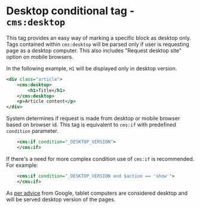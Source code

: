 # Desktop conditional tag - `cms:desktop`

This tag provides an easy way of marking a specific block as desktop only. Tags contained within `cms:desktop` will be parsed only if user is requesting page as a desktop computer. This also includes "Request desktop site" option on mobile browsers.

In the following example, `H1` will be displayed only in desktop version.

```xml
<div class="article">
	<cms:desktop>
		<h1>Title</h1>
	</cms:desktop>
	<p>Article content</p>
</div>
```

System determines if request is made from desktop or mobile browser based on browser id. This tag is equivalent to `cms:if` with predefined `condition` parameter.

```xml
	<cms:if condition="_DESKTOP_VERSION">
	</cms:if>
```

If there's a need for more complex condition use of `cms:if` is recommended. For example:

```xml
	<cms:if condition="_DESKTOP_VERSION and $action == 'show'">
	</cms:if>
```

As [per advice][1] from Google, tablet computers are considered desktop and will be served desktop version of the pages.

[1]: http://googlewebmastercentral.blogspot.com/2012/11/giving-tablet-users-full-sized-web.html
